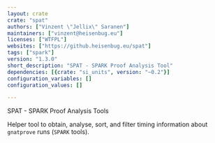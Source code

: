 ```yaml
---
layout: crate
crate: "spat"
authors: ["Vinzent \"Jellix\" Saranen"]
maintainers: ["vinzent@heisenbug.eu"]
licenses: ["WTFPL"]
websites: ["https://github.heisenbug.eu/spat"]
tags: ["spark"]
version: "1.3.0"
short_description: "SPAT - SPARK Proof Analysis Tool"
dependencies: [{crate: "si_units", version: "~0.2"}]
configuration_variables: []
configuration_values: []

---
```

SPAT - SPARK Proof Analysis Tools

Helper tool to obtain, analyse, sort, and filter timing information about
`gnatprove` runs (`SPARK` tools).


